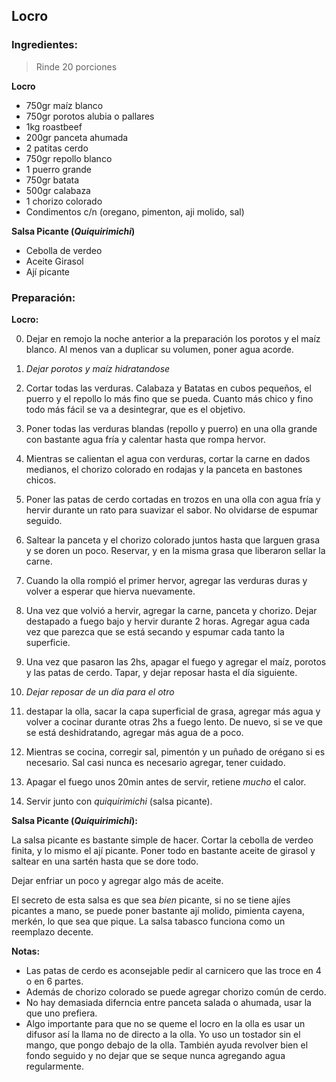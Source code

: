 ## Locro

### Ingredientes:

> Rinde 20 porciones

**Locro**

  * 750gr maíz blanco
  * 750gr porotos alubia o pallares
  * 1kg roastbeef
  * 200gr panceta ahumada
  * 2 patitas cerdo
  * 750gr repollo blanco
  * 1 puerro grande
  * 750gr batata
  * 500gr calabaza
  * 1 chorizo colorado
  * Condimentos c/n (oregano, pimenton, aji molido, sal)

**Salsa Picante (*Quiquirimichi*)**

  * Cebolla de verdeo
  * Aceite Girasol
  * Ají picante

### Preparación:

**Locro:**

  0. Dejar en remojo la noche anterior a la preparación los porotos y el maíz
  blanco. Al menos van a duplicar su volumen, poner agua acorde.

  0. *Dejar porotos y maíz hidratandose*

  1. Cortar todas las verduras. Calabaza y Batatas en cubos pequeños, el puerro
  y el repollo lo más fino que se pueda. Cuanto más chico y fino todo más fácil
  se va a desintegrar, que es el objetivo.

  2. Poner todas las verduras blandas (repollo y puerro) en una olla grande con
  bastante agua fría y calentar hasta que rompa hervor.

  3. Mientras se calientan el agua con verduras, cortar la carne en dados
  medianos, el chorizo colorado en rodajas y la panceta en bastones chicos.

  4. Poner las patas de cerdo cortadas en trozos en una olla con agua fría y
  hervir durante un rato para suavizar el sabor. No olvidarse de espumar seguido.

  4. Saltear la panceta y el chorizo colorado juntos hasta que larguen grasa y
  se doren un poco. Reservar, y en la misma grasa que liberaron sellar la carne.

  5. Cuando la olla rompió el primer hervor, agregar las verduras duras y volver
  a esperar que hierva nuevamente.

  6. Una vez que volvió a hervir, agregar la carne, panceta y chorizo.
  Dejar destapado a fuego bajo y hervir durante 2 horas. Agregar agua cada vez
  que parezca que se está secando y espumar cada tanto la superficie.

  7. Una vez que pasaron las 2hs, apagar el fuego y agregar el maíz, porotos y
  las patas de cerdo. Tapar, y dejar reposar hasta el día siguiente.

  8. *Dejar reposar de un dia para el otro*

  9. destapar la olla, sacar la capa superficial de grasa, agregar más agua y
  volver a cocinar durante otras 2hs a fuego lento. De nuevo, si se ve que se
  está deshidratando, agregar más agua de a poco.

  10. Mientras se cocina, corregir sal, pimentón y un puñado de orégano si es
  necesario. Sal casi nunca es necesario agregar, tener cuidado.

  11. Apagar el fuego unos 20min antes de servir, retiene *mucho* el calor.

  12. Servir junto con *quiquirimichi* (salsa picante).

**Salsa Picante (*Quiquirimichi*):**

  La salsa picante es bastante simple de hacer. Cortar la cebolla de verdeo
  finita, y lo mismo el ají picante. Poner todo en bastante aceite de girasol y
  saltear en una sartén hasta que se dore todo.

  Dejar enfriar un poco y agregar algo más de aceite.

  El secreto de esta salsa es que sea *bien* picante, si no se tiene ajíes
  picantes a mano, se puede poner bastante ají molido, pimienta cayena, merkén,
  lo que sea que pique. La salsa tabasco funciona como un reemplazo decente.

**Notas:**

  * Las patas de cerdo es aconsejable pedir al carnicero que las troce en 4 o en
  6 partes.
  * Además de chorizo colorado se puede agregar chorizo común de cerdo.
  * No hay demasiada diferncia entre panceta salada o ahumada, usar la que uno
  prefiera.
  * Algo importante para que no se queme el locro en la olla es usar un difusor
  así la llama no de directo a la olla. Yo uso un tostador sin el mango, que
  pongo debajo de la olla. También ayuda revolver bien el fondo seguido y no
  dejar que se seque nunca agregando agua regularmente.
